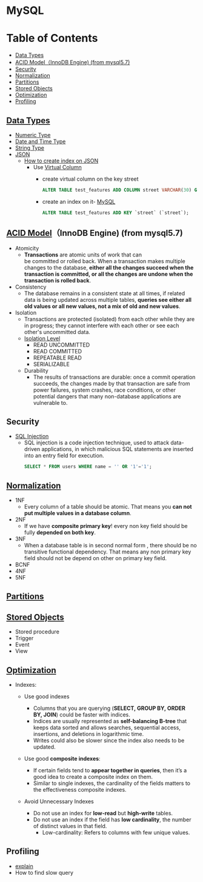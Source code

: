 # MySQL  

# Table of Contents
- [Data Types](#data-types)
- [ACID Model（InnoDB Engine) (from mysql5.7)](#acid-modelinnodb-engine-from-mysql57)
- [Security](#security)
- [Normalization](#normalization)
- [Partitions](#partitions)
- [Stored Objects](#stored-objects)
- [Optimization](#optimization)
- [Profiling](#profiling)

## [Data Types](https://dev.mysql.com/doc/refman/8.0/en/data-type-overview.html)
  * [Numeric Type](https://dev.mysql.com/doc/refman/8.0/en/numeric-type-overview.html)
  * [Date and Time Type](https://dev.mysql.com/doc/refman/8.0/en/date-and-time-type-overview.html)
  * [String Type](https://dev.mysql.com/doc/refman/8.0/en/string-type-overview.html)
  * [JSON](https://dev.mysql.com/doc/refman/8.0/en/json.html)
    * [How to create index on JSON](https://blog.gslin.org/archives/2016/03/09/6406/mysql-5-7-%E7%9A%84-json%E3%80%81virtual-column-%E4%BB%A5%E5%8F%8A-index/)
      * Use [Virtual Column](https://dev.mysql.com/doc/refman/8.0/en/create-table-generated-columns.html)
        * create virtual column on the key street
            ```sql
            ALTER TABLE test_features ADD COLUMN street VARCHAR(30) GENERATED ALWAYS AS (json_unquote(json_extract(`feature`,'$.properties.STREET'))) VIRTUAL;
            ```
        * create an index on it- [MySQL](#mysql)

            ```sql
            ALTER TABLE test_features ADD KEY `street` (`street`);
            ```
            
## [ACID Model](https://dev.mysql.com/doc/refman/8.0/en/mysql-acid.html)（InnoDB Engine) (from mysql5.7)
  * Atomicity
    * **Transactions** are atomic units of work that can be committed or rolled back. When a transaction makes multiple changes to the database, **either all the changes succeed when the transaction is committed, or all the changes are undone when the transaction is rolled back**.
  * Consistency
    * The database remains in a consistent state at all times, if related data is being updated across multiple tables, **queries see either all old values or all new values, not a mix of old and new values**. 
  * Isolation
    * Transactions are protected (isolated) from each other while they are in progress; they cannot interfere with each other or see each other's uncommitted data. 
    * [Isolation Level](https://dev.mysql.com/doc/refman/8.0/en/innodb-transaction-isolation-levels.html)
      - READ UNCOMMITTED
      - READ COMMITTED
      - REPEATABLE READ
      - SERIALIZABLE
    * Durability
      * The results of transactions are durable: once a commit operation succeeds, the changes made by that transaction are safe from power failures, system crashes, race conditions, or other potential dangers that many non-database applications are vulnerable to. 
       
## Security
  * [SQL Injection](https://en.wikipedia.org/wiki/SQL_injection)
      * SQL injection is a code injection technique, used to attack data-driven applications, in which malicious SQL statements are inserted into an entry field for execution.
        ```sql
        SELECT * FROM users WHERE name = '' OR '1'='1';
        ```
     
## [Normalization](https://medium.com/@habibul.hasan.hira/database-normalization-8cdaddbb7715)
  * 1NF
    * Every column of a table should be atomic. That means you **can not put multiple values in a database column**.
  * 2NF
    * If we have **composite primary key**! every non key field should be fully **depended on both key**. 
  * 3NF
    * When a database table is in second normal form , there should be no transitive functional dependency. That means any non primary key field should not be depend on other on primary key field.
  * BCNF
  * 4NF
  * 5NF

## [Partitions](https://dev.mysql.com/doc/refman/8.0/en/partitioning.html)
## [Stored Objects](https://dev.mysql.com/doc/refman/8.0/en/stored-objects.html)
  * Stored procedure
  * Trigger
  * Event
  * View
## [Optimization](https://dev.mysql.com/doc/refman/8.0/en/optimization.html)
  * Indexes:
    * Use good indexes
      * Columns that you are querying (**SELECT, GROUP BY, ORDER BY, JOIN**) could be faster with indices.
      * Indices are usually represented as **self-balancing B-tree** that keeps data sorted and allows searches, sequential access, insertions, and deletions in logarithmic time.
      * Writes could also be slower since the index also needs to be updated.
       
    * Use good **composite indexes**:
      * If certain fields tend to **appear together in queries**, then it’s a good idea to create a composite index on them. 
      * Similar to single indexes, the cardinality of the fields matters to the effectiveness composite indexes.
       
    * Avoid Unnecessary Indexes 
      * Do not use an index for **low-read** but **high-write** tables. 
      * Do not use an index if the field has **low cardinality**, the number of distinct values in that field.
        * Low-cardinality: Refers to columns with few unique values. 

## Profiling
  * [explain](https://medium.com/@sj82516/mysql-explain%E5%88%86%E6%9E%90%E8%88%87index%E8%A8%AD%E5%AE%9A%E6%9F%A5%E8%A9%A2%E5%84%AA%E5%8C%96-3e0708206ebf)
  * How to find slow query